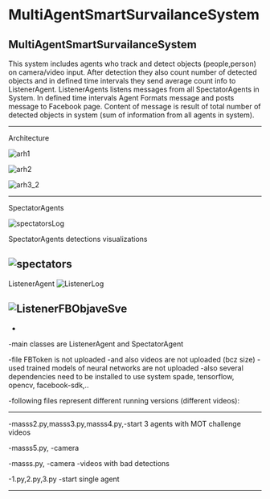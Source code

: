 # MultiAgentSmartSurvailanceSystem
MultiAgentSmartSurvailanceSystem
------------------------------------------------------------------------------------------------------------------------------

This system includes agents who track and detect objects (people,person) on camera/video input. 
After detection they also count number of detected objects and in defined time intervals they send average count info to ListenerAgent. 
ListenerAgents listens messages from all SpectatorAgents in System. In defined time intervals Agent Formats message and posts message to Facebook page. Content of message is result of total number of detected objects in system (sum of information from all agents in system).

------------------------------------------------------------------------------------------------------------------------------
Architecture

![arh1](https://user-images.githubusercontent.com/26230313/73700647-64c14980-46e7-11ea-8819-a1b09a42df42.png)

![arh2](https://user-images.githubusercontent.com/26230313/73700651-6be85780-46e7-11ea-83b6-7182a3113d03.png)

![arh3_2](https://user-images.githubusercontent.com/26230313/73700663-76a2ec80-46e7-11ea-8a1b-6a58978b29f9.png)

------------------------------------------------------------------------------------------------------------------------------
SpectatorAgents

![spectatorsLog](https://user-images.githubusercontent.com/26230313/73700511-0ac08400-46e7-11ea-94e4-bc817cb6578f.png)

SpectatorAgents detections visualizations

![spectators](https://user-images.githubusercontent.com/26230313/73700523-14e28280-46e7-11ea-98dd-9f100db35d98.png)
-----------------------------------------------------------------------------------------------------------------------------
ListenerAgent
![ListenerLog](https://user-images.githubusercontent.com/26230313/73700447-dd73d600-46e6-11ea-9cc4-f27918604b52.png)

![ListenerFBObjaveSve](https://user-images.githubusercontent.com/26230313/73700402-c2a16180-46e6-11ea-9013-fb13cfe3c115.png)
-----------------------------------------------------------------------------------------------------------------------------
-
-main classes are ListenerAgent and SpectatorAgent

-file FBToken is not uploaded
-and also videos are not uploaded (bcz size)
-used trained models of neural networks are not uploaded
-also several dependencies need to be installed to use system spade, tensorflow, opencv, facebook-sdk,..

-following files represent different running versions (different videos):

--------------------------------------------------------------------------------------

-masss2.py,masss3.py,masss4.py,-start 3 agents with MOT challenge videos

-masss5.py, -camera

-masss.py, -camera -videos with bad detections

-1.py,2.py,3.py -start single agent

-----------------------------------------------------------------------------------------------------------------------------


